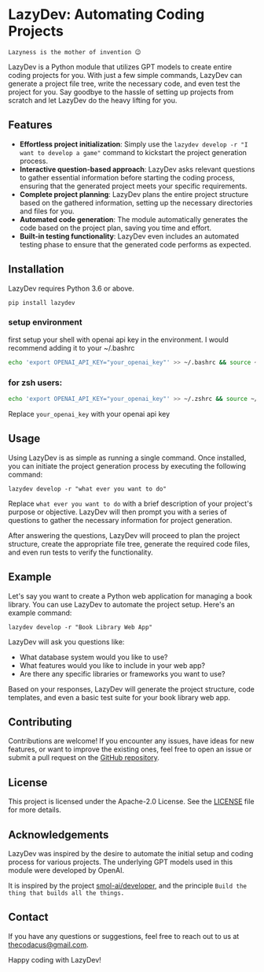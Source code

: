 # LazyDev: Automating Coding Projects

```
Lazyness is the mother of invention 😉
```

LazyDev is a Python module that utilizes GPT models to create entire coding projects for you. With just a few simple commands, LazyDev can generate a project file tree, write the necessary code, and even test the project for you. Say goodbye to the hassle of setting up projects from scratch and let LazyDev do the heavy lifting for you.

## Features

- **Effortless project initialization**: Simply use the `lazydev develop -r "I want to develop a game"` command to kickstart the project generation process.
- **Interactive question-based approach**: LazyDev asks relevant questions to gather essential information before starting the coding process, ensuring that the generated project meets your specific requirements.
- **Complete project planning**: LazyDev plans the entire project structure based on the gathered information, setting up the necessary directories and files for you.
- **Automated code generation**: The module automatically generates the code based on the project plan, saving you time and effort.
- **Built-in testing functionality**: LazyDev even includes an automated testing phase to ensure that the generated code performs as expected.

## Installation

LazyDev requires Python 3.6 or above.
```shell
pip install lazydev
```
### setup environment 

first setup your shell with openai api key in the environment. I would recommend  adding it to your ~/.bashrc
```bash
echo 'export OPENAI_API_KEY="your_openai_key"' >> ~/.bashrc && source ~/.bashrc
```

### for zsh users:
```zsh
echo 'export OPENAI_API_KEY="your_openai_key"' >> ~/.zshrc && source ~/.zshrc
```

Replace `your_openai_key` with your openai api key 
 

## Usage

Using LazyDev is as simple as running a single command. Once installed, you can initiate the project generation process by executing the following command:

```shell
lazydev develop -r "what ever you want to do"
```

Replace `what ever you want to do` with a brief description of your project's purpose or objective. LazyDev will then prompt you with a series of questions to gather the necessary information for project generation.

After answering the questions, LazyDev will proceed to plan the project structure, create the appropriate file tree, generate the required code files, and even run tests to verify the functionality.

## Example

Let's say you want to create a Python web application for managing a book library. You can use LazyDev to automate the project setup. Here's an example command:

```shell
lazydev develop -r "Book Library Web App"
```

LazyDev will ask you questions like:

- What database system would you like to use?
- What features would you like to include in your web app?
- Are there any specific libraries or frameworks you want to use?

Based on your responses, LazyDev will generate the project structure, code templates, and even a basic test suite for your book library web app.

## Contributing

Contributions are welcome! If you encounter any issues, have ideas for new features, or want to improve the existing ones, feel free to open an issue or submit a pull request on the [GitHub repository](https://github.com//thecodacus/lazy-dev).

## License

This project is licensed under the Apache-2.0 License. See the [LICENSE](https://github.com/thecodacus/lazy-dev/blob/master/LICENSE) file for more details.

## Acknowledgements

LazyDev was inspired by the desire to automate the initial setup and coding process for various projects. The underlying GPT models used in this module were developed by OpenAI.

It is inspired by the project [smol-ai/developer](https://github.com/smol-ai/developer), and the principle `Build the thing that builds all the things.`

## Contact

If you have any questions or suggestions, feel free to reach out to us at thecodacus@gmail.com.

Happy coding with LazyDev!
